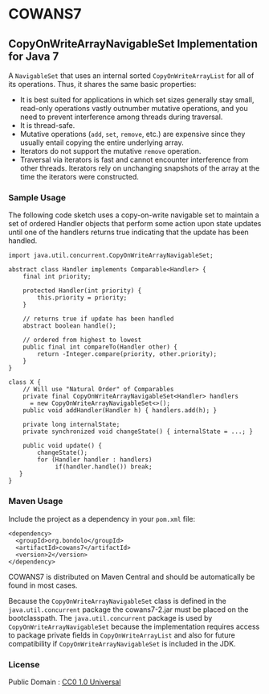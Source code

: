 # COWANS7
## CopyOnWriteArrayNavigableSet Implementation for Java 7

A `NavigableSet` that uses an internal sorted `CopyOnWriteArrayList` for all of its operations.  Thus, it shares the same basic properties:
* It is best suited for applications in which set sizes generally stay small, read-only operations vastly outnumber mutative operations, and you need to prevent interference among threads during traversal.
* It is thread-safe.
* Mutative operations (`add`, `set`, `remove`, etc.) are expensive since they usually entail copying the entire underlying array.
* Iterators do not support the mutative `remove` operation.
* Traversal via iterators is fast and cannot encounter interference from other threads. Iterators rely on unchanging snapshots of the array at the time the iterators were constructed.


### Sample Usage
The following code sketch uses a copy-on-write navigable set to maintain a set of ordered Handler objects that perform some action upon state updates until one of the handlers returns true indicating that the update has been handled.
    
    import java.util.concurrent.CopyOnWriteArrayNavigableSet;
 
    abstract class Handler implements Comparable<Handler> {
        final int priority;
        
        protected Handler(int priority) {
            this.priority = priority;
        }
        
        // returns true if update has been handled
        abstract boolean handle();
        
        // ordered from highest to lowest
        public final int compareTo(Handler other) { 
            return -Integer.compare(priority, other.priority);
        }
    }
        
    class X {
        // Will use "Natural Order" of Comparables
        private final CopyOnWriteArrayNavigableSet<Handler> handlers
          = new CopyOnWriteArrayNavigableSet<>();
        public void addHandler(Handler h) { handlers.add(h); }
        
        private long internalState;
        private synchronized void changeState() { internalState = ...; }
        
        public void update() {
            changeState();
            for (Handler handler : handlers)
                 if(handler.handle()) break;
       }
    }

### Maven Usage

Include the project as a dependency in your `pom.xml` file:

    <dependency>
      <groupId>org.bondolo</groupId>
      <artifactId>cowans7</artifactId>
      <version>2</version>
    </dependency>
    
COWANS7 is distributed on Maven Central and should be automatically be found in most cases.

Because the `CopyOnWriteArrayNavigableSet` class is defined in the `java.util.concurrent` package the cowans7-2.jar must be placed on the bootclasspath. The `java.util.concurrent` package is used by `CopyOnWriteArrayNavigableSet` because the implementation requires access to package private fields in `CopyOnWriteArrayList` and also for future compatibility if `CopyOnWriteArrayNavigableSet` is included in the JDK.
    
### License

Public Domain : [CC0 1.0 Universal](http://creativecommons.org/publicdomain/zero/1.0/)
